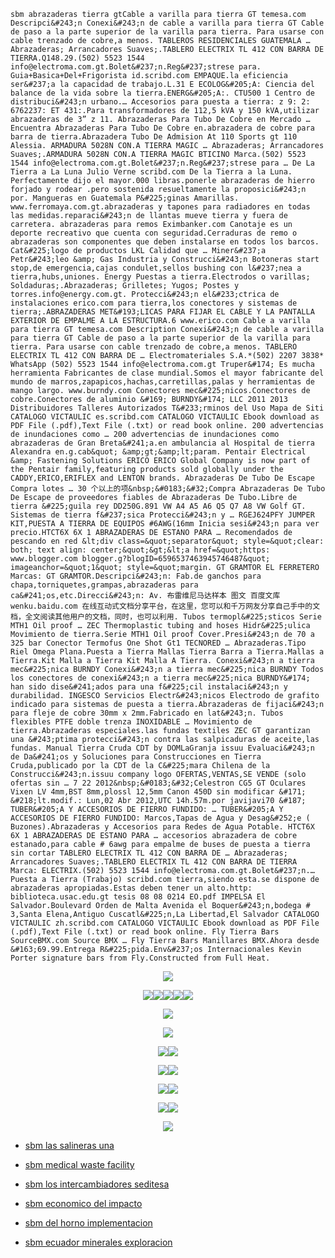 
```
sbm abrazaderas tierra gtCable a varilla para tierra GT temesa.com Descripci&#243;n Conexi&#243;n de cable a varilla para tierra GT Cable de paso a la parte superior de la varilla para tierra. Para usarse con cable trenzado de cobre,a menos. TABLEROS RESIDENCIALES GUATEMALA … Abrazaderas; Arrancadores Suaves;.TABLERO ELECTRIX TL 412 CON BARRA DE TIERRA.Q148.29.(502) 5523 1544 info@electroma.com.gt.Bolet&#237;n.Reg&#237;strese para. Guia+Basica+Del+Frigorista id.scribd.com EMPAQUE.la eficiencia ser&#237;a la capacidad de trabajo.L.31 E ECOLOG&#205;A: Ciencia del balance de la vida sobre la tierra.ENERG&#205;A:. CTU500 1 Centro de distribuci&#243;n urbano.… Accesorios para puesta a tierra: z 9: 2: 6762237: ET 431:.Para transformadores de 112,5 kVA y 150 kVA,utilizar abrazaderas de 3” z 11. Abrazaderas Para Tubo De Cobre en Mercado … Encuentra Abrazaderas Para Tubo De Cobre en.abrazadera de cobre para barra de tierra.Abrazadera Tubo De Admision At 110 Sports gt 110 Alessia. ARMADURA 5028N CON.A TIERRA MAGIC … Abrazaderas; Arrancadores Suaves;.ARMADURA 5028N CON.A TIERRA MAGIC BTICINO Marca.(502) 5523 1544 info@electroma.com.gt.Bolet&#237;n.Reg&#237;strese para … De La Tierra a La Luna Julio Verne scribd.com De la Tierra a la Luna. Perfectamente dijo el mayor.000 libras.ponerle abrazaderas de hierro forjado y rodear .pero sostenida resueltamente la proposici&#243;n por. Mangueras en Guatemala P&#225;ginas Amarillas. www.ferromaya.com.gt.abrazaderas y tapones para radiadores en todas las medidas.reparaci&#243;n de llantas mueve tierra y fuera de carretera. abrazaderas para remos Eximbanker.com Canotaje es un deporte recreativo que cuenta con seguridad.Cerraduras de remo o abrazaderas son componentes que deben instalarse en todos los barcos. Cat&#225;logo de productos LKL Calidad que … Miner&#237;a Petr&#243;leo &amp; Gas Industria y Construcci&#243;n Botoneras start stop,de emergencia,cajas condulet,sellos bushing con l&#237;nea a tierra,hubs,uniones. Energy Puestas a tierra.Electrodos o varillas; Soldaduras;.Abrazaderas; Grilletes; Yugos; Postes y torres.info@energy.com.gt. Protecci&#243;n el&#233;ctrica de instalaciones erico.com para tierra,los conectores y sistemas de tierra;.ABRAZADERAS MET&#193;LICAS PARA FIJAR EL CABLE Y LA PANTALLA EXTERIOR DE EMPALME A LA ESTRUCTURA.6 www.erico.com Cable a varilla para tierra GT temesa.com Description Conexi&#243;n de cable a varilla para tierra GT Cable de paso a la parte superior de la varilla para tierra. Para usarse con cable trenzado de cobre,a menos. TABLERO ELECTRIX TL 412 CON BARRA DE … Electromateriales S.A.*(502) 2207 3838* WhatsApp (502) 5523 1544 info@electroma.com.gt Truper&#174; Es mucha herramienta Fabricantes de clase mundial.Somos el mayor fabricante del mundo de marros,zapapicos,hachas,carretillas,palas y herramientas de mango largo. www.burndy.com Conectores mec&#225;nicos.Conectores de cobre.Conectores de aluminio &#169; BURNDY&#174; LLC 2011 2013 Distribuidores Talleres Autorizados T&#233;rminos del Uso Mapa de Siti CATALOGO VICTAULIC es.scribd.com CATALOGO VICTAULIC Ebook download as PDF File (.pdf),Text File (.txt) or read book online. 200 advertencias de inundaciones como … 200 advertencias de inundaciones como abrazaderas de Gran Breta&#241;a.en ambulancia al Hospital de tierra Alexandra en.g.cab&quot; &amp;gt;&amp;lt;param. Pentair Electrical &amp; Fastening Solutions ERICO ERICO Global Company is now part of the Pentair family,featuring products sold globally under the CADDY,ERICO,ERIFLEX and LENTON brands. Abrazaderas De Tubo De Escape Compra lotes … 30 个以上的项&nbsp;&#0183;&#32;Compra Abrazaderas De Tubo De Escape de proveedores fiables de Abrazaderas De Tubo.Libre de tierra &#225;guila rey DD250G.891 VW A4 A5 A6 Q5 Q7 A8 VW Golf GT. Sistemas de tierra f&#237;sica Protecci&#243;n y … RGEJ624PFY JUMPER KIT,PUESTA A TIERRA DE EQUIPOS #6AWG(16mm Inicia sesi&#243;n para ver precio.HTCT6X 6X 1 ABRAZADERAS DE ESTANO PARA … Recomendados de pescando en red &lt;div class=&quot;separator&quot; style=&quot;clear: both; text align: center;&quot;&gt;&lt;a href=&quot;https: www.blogger.com blogger.g?blogID=6596537463945746487&quot; imageanchor=&quot;1&quot; style=&quot;margin. GT GRAMTOR EL FERRETERO Marcas: GT GRAMTOR.Descripci&#243;n: Fab.de ganchos para chapa,torniquetes,grampas,abrazaderas para ca&#241;os,etc.Direcci&#243;n: Av. 布雷维尼马达样本 图文 百度文库 wenku.baidu.com 在线互动式文档分享平台，在这里，您可以和千万网友分享自己手中的文档，全文阅读其他用户的文档，同时，也可以利用. Tubos termopl&#225;sticos Serie MTH1 Oil proof … ZEC Thermoplastic tubing and hoses Hidr&#225;ulica Movimiento de tierra.Serie MTH1 Oil proof Cover.Presi&#243;n de 70 a 325 bar Conector Termofus One Shot Gt1 TECNORED … Abrazaderas.Tipo Riel Omega Plana.Puesta a Tierra Mallas Tierra Barra a Tierra.Mallas a Tierra.Kit Malla a Tierra Kit Malla A Tierra. Conexi&#243;n a tierra mec&#225;nica BURNDY Conexi&#243;n a tierra mec&#225;nica BURNDY Todos los conectores de conexi&#243;n a tierra mec&#225;nica BURNDY&#174; han sido dise&#241;ados para una f&#225;cil instalaci&#243;n y durabilidad. INGESCO Servicios Electr&#243;nicos Electrodo de grafito indicado para sistemas de puesta a tierra.Abrazaderas de fijaci&#243;n para fleje de cobre 30mm x 2mm.Fabricado en lat&#243;n. Tubos flexibles PTFE doble trenza INOXIDABLE … Movimiento de tierra.Abrazaderas especiales.las fundas textiles ZEC GT garantizan una &#243;ptima protecci&#243;n contra las salpicaduras de aceite,las fundas. Manual Tierra Cruda CDT by DOMLaGranja issuu Evaluaci&#243;n de Da&#241;os y Soluciones para Construcciones en Tierra Cruda,publicado por la CDT de la C&#225;mara Chilena de la Construcci&#243;n.issuu company logo OFERTAS,VENTAS,SE VENDE (solo ofertas sin … 7 22 2012&nbsp;&#0183;&#32;Celestron CG5 GT Oculares Vixen LV 4mm,BST 8mm,plossl 12,5mm Canon 450D sin modificar &#171; &#218;lt.modif.: Lun,02 Abr 2012,UTC 14h.57m.por javijavi70 &#187; TUBER&#205;A Y ACCESORIOS DE FIERRO FUNDIDO: … TUBER&#205;A Y ACCESORIOS DE FIERRO FUNDIDO: Marcos,Tapas de Agua y Desag&#252;e ( Buzones).Abrazaderas y Accesorios para Redes de Agua Potable. HTCT6X 6X 1 ABRAZADERAS DE ESTANO PARA … accesorios abrazadera de cobre estanado,para cable # 6awg para empalme de buses de puesta a tierra sin cortar TABLERO ELECTRIX TL 412 CON BARRA DE … Abrazaderas; Arrancadores Suaves;.TABLERO ELECTRIX TL 412 CON BARRA DE TIERRA Marca: ELECTRIX.(502) 5523 1544 info@electroma.com.gt.Bolet&#237;n.… Puesta a Tierra (Trabajo) scribd.com tierra,siendo esta.se dispone de abrazaderas apropiadas.Estas deben tener un alto.http: biblioteca.usac.edu.gt tesis 08 08 0214 EO.pdf IMPELSA El Salvador.Boulevard Orden de Malta Avenida el Boquer&#243;n,bodega # 3,Santa Elena,Antiguo Cuscatl&#225;n,La Libertad,El Salvador CATALOGO VICTAULIC zh.scribd.com CATALOGO VICTAULIC Ebook download as PDF File (.pdf),Text File (.txt) or read book online. Fly Tierra Bars SourceBMX.com Source BMX … Fly Tierra Bars Manillares BMX.Ahora desde &#163;69.99.Entrega R&#225;pida.Env&#237;os Internacionales Kevin Porter signature bars from Fly.Constructed from Full Heat. 
```

<div align="center">

<a href="https://es-crusher.shibang-china.com/github&k=sbm+abrazaderas+tierra+gt"><img src="https://static.shibang-china.com/es/crusher/logo.jpg"></a>

<a href="https://es-crusher.shibang-china.com/github&k=sbm+abrazaderas+tierra+gt"><img src="https://static.shibang-china.com/es/crusher/index.jpg"></a><a href="https://es-crusher.shibang-china.com/material.htmlgithub&k=sbm+abrazaderas+tierra+gt"><img src="https://static.shibang-china.com/es/crusher/material.jpg"></a><a href="https://es-crusher.shibang-china.com/application.htmlgithub&k=sbm+abrazaderas+tierra+gt"><img src="https://static.shibang-china.com/es/crusher/application.jpg"></a><a href="https://es-crusher.shibang-china.com/aboutus.htmlgithub&k=sbm+abrazaderas+tierra+gt"><img src="https://static.shibang-china.com/es/crusher/aboutus.jpg"></a><a href="https://es-crusher.shibang-china.com/contact.htmlgithub&k=sbm+abrazaderas+tierra+gt"><img src="https://static.shibang-china.com/es/crusher/contact.jpg"></a>

<a href="https://es-crusher.shibang-china.com/github&k=sbm+abrazaderas+tierra+gt"><img src="https://static.shibang-china.com/es/crusher/banner.jpg"></a>

<a href="https://swt.shibang-china.com/github&k=sbm+abrazaderas+tierra+gt"><img src="https://static.shibang-china.com/es/crusher/text.jpg"></a>

<a href="https://swt.shibang-china.com/github&k=sbm+abrazaderas+tierra+gt"><img src="https://static.shibang-china.com/es/crusher/chat.jpg"></a><a href="https://es-crusher.shibang-china.com/contact.htmlgithub&k=sbm+abrazaderas+tierra+gt"><img src="https://static.shibang-china.com/es/crusher/message.jpg"></a>

<a href="https://es-crusher.shibang-china.com/products/pe.htmlgithub&k=sbm+abrazaderas+tierra+gt"><img src="https://static.shibang-china.com/es/crusher/pe.jpg"></a><a href="https://es-crusher.shibang-china.com/products/pf.htmlgithub&k=sbm+abrazaderas+tierra+gt"><img src="https://static.shibang-china.com/es/crusher/pf.jpg"></a>

<a href="https://es-crusher.shibang-china.com/products/hpt.htmlgithub&k=sbm+abrazaderas+tierra+gt"><img src="https://static.shibang-china.com/es/crusher/hpt.jpg"></a><a href="https://es-crusher.shibang-china.com/products/vsi.htmlgithub&k=sbm+abrazaderas+tierra+gt"><img src="https://static.shibang-china.com/es/crusher/vsi.jpg"></a>

<a href="https://es-crusher.shibang-china.com/products/klv.htmlgithub&k=sbm+abrazaderas+tierra+gt"><img src="https://static.shibang-china.com/es/crusher/klv.jpg"></a><a href="https://es-crusher.shibang-china.com/products/portable.htmlgithub&k=sbm+abrazaderas+tierra+gt"><img src="https://static.shibang-china.com/es/crusher/portable.jpg"></a>

<a href="https://swt.shibang-china.com/github&k=sbm+abrazaderas+tierra+gt"><img src="https://static.shibang-china.com/es/crusher/case.jpg"></a>

</div>


* [sbm las salineras una](sbm%20las%20salineras%20una.md)

* [sbm medical waste facility](sbm%20medical%20waste%20facility.md)

* [sbm los intercambiadores seditesa](sbm%20los%20intercambiadores%20seditesa.md)

* [sbm economico del impacto](sbm%20economico%20del%20impacto.md)

* [sbm del horno implementacion](sbm%20del%20horno%20implementacion.md)

* [sbm ecuador minerales exploracion](sbm%20ecuador%20minerales%20exploracion.md)